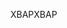 <span data-ttu-id="8f931-101">XBAP</span><span class="sxs-lookup"><span data-stu-id="8f931-101">XBAP</span></span>
